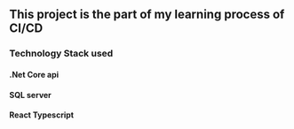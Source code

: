 
##  This project is the part of my learning process of CI/CD 

### Technology Stack used 
#### .Net Core api
#### SQL server
#### React Typescript